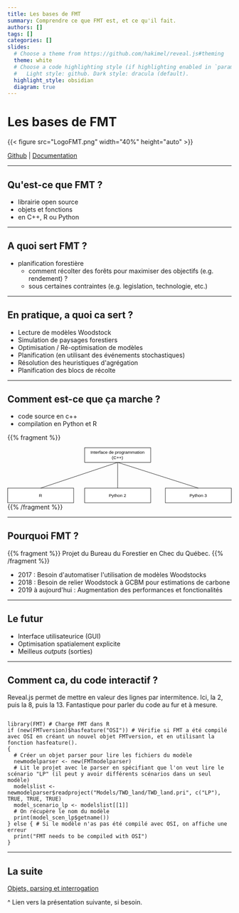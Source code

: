 ```yaml
---
title: Les bases de FMT
summary: Comprendre ce que FMT est, et ce qu'il fait.
authors: []
tags: []
categories: []
slides:
  # Choose a theme from https://github.com/hakimel/reveal.js#theming
  theme: white
  # Choose a code highlighting style (if highlighting enabled in `params.toml`)
  #   Light style: github. Dark style: dracula (default).
  highlight_style: obsidian
  diagram: true
---
```


# Les bases de FMT

{{< figure src="LogoFMT.png" width="40%" height="auto" >}}

[Github](https://github.com/gcyr/FMT) | [Documentation](https://bureau-du-forestier-en-chef.github.io/FMTdocs/)


---

## Qu'est-ce que FMT ?


- librairie open source
- objets et fonctions
- en C++, R ou Python

---

## A quoi sert FMT ?

- planification forestière
  - comment récolter des forêts pour maximiser des objectifs (e.g. rendement) ?
  - sous certaines contraintes (e.g. legislation, technologie, etc.)

---

## En pratique, a quoi ca sert ?

- Lecture de modèles Woodstock
- Simulation de paysages forestiers
- Optimisation / Ré-optimisation de modèles
- Planification (en utilisant des événements stochastiques)
- Résolution des heuristiques d'agrégation
- Planification des blocs de récolte

---

## Comment est-ce que ça marche ?

- code source en c++
- compilation en Python et R

{{% fragment %}}
<!-- svg diagram created with draw.io using file > embed > svg for the html code. -->
<svg xmlns="http://www.w3.org/2000/svg" xmlns:xlink="http://www.w3.org/1999/xlink" version="1.1" width="611px" viewBox="-0.5 -0.5 611 151" style="max-width:100%;max-height:151px;"><defs/><g><rect x="210" y="0" width="180" height="40" fill="rgb(255, 255, 255)" stroke="rgb(0, 0, 0)" pointer-events="all"/><g transform="translate(-0.5 -0.5)"><switch><foreignObject style="overflow: visible; text-align: left;" pointer-events="none" width="100%" height="100%" requiredFeatures="http://www.w3.org/TR/SVG11/feature#Extensibility"><div xmlns="http://www.w3.org/1999/xhtml" style="display: flex; align-items: unsafe center; justify-content: unsafe center; width: 178px; height: 1px; padding-top: 20px; margin-left: 211px;"><div style="box-sizing: border-box; font-size: 0px; text-align: center;" data-drawio-colors="color: rgb(0, 0, 0); "><div style="display: inline-block; font-size: 12px; font-family: Helvetica; color: rgb(0, 0, 0); line-height: 1.2; pointer-events: all; white-space: normal; overflow-wrap: normal;"><div style="display: inline-block"><span id="L-L-1-2" class="edgeLabel L-LS-1' L-LE-2"></span></div><div style="display: inline-block"><span id="L-L-1-3" class="edgeLabel L-LS-1' L-LE-3"></span></div><div style="display: inline-block"><span id="L-L-1-4" class="edgeLabel L-LS-1' L-LE-4"></span></div><div style="display: inline-block">Interface de programmation (C++)</div></div></div></div></foreignObject><text x="300" y="24" fill="rgb(0, 0, 0)" font-family="Helvetica" font-size="12px" text-anchor="middle">Interface de programmation (C+...</text></switch></g><rect x="0" y="110" width="180" height="40" fill="rgb(255, 255, 255)" stroke="rgb(0, 0, 0)" pointer-events="all"/><g transform="translate(-0.5 -0.5)"><switch><foreignObject style="overflow: visible; text-align: left;" pointer-events="none" width="100%" height="100%" requiredFeatures="http://www.w3.org/TR/SVG11/feature#Extensibility"><div xmlns="http://www.w3.org/1999/xhtml" style="display: flex; align-items: unsafe center; justify-content: unsafe center; width: 178px; height: 1px; padding-top: 130px; margin-left: 1px;"><div style="box-sizing: border-box; font-size: 0px; text-align: center;" data-drawio-colors="color: rgb(0, 0, 0); "><div style="display: inline-block; font-size: 12px; font-family: Helvetica; color: rgb(0, 0, 0); line-height: 1.2; pointer-events: all; white-space: normal; overflow-wrap: normal;">R</div></div></div></foreignObject><text x="90" y="134" fill="rgb(0, 0, 0)" font-family="Helvetica" font-size="12px" text-anchor="middle">R</text></switch></g><rect x="210" y="110" width="180" height="40" fill="rgb(255, 255, 255)" stroke="rgb(0, 0, 0)" pointer-events="all"/><g transform="translate(-0.5 -0.5)"><switch><foreignObject style="overflow: visible; text-align: left;" pointer-events="none" width="100%" height="100%" requiredFeatures="http://www.w3.org/TR/SVG11/feature#Extensibility"><div xmlns="http://www.w3.org/1999/xhtml" style="display: flex; align-items: unsafe center; justify-content: unsafe center; width: 178px; height: 1px; padding-top: 130px; margin-left: 211px;"><div style="box-sizing: border-box; font-size: 0px; text-align: center;" data-drawio-colors="color: rgb(0, 0, 0); "><div style="display: inline-block; font-size: 12px; font-family: Helvetica; color: rgb(0, 0, 0); line-height: 1.2; pointer-events: all; white-space: normal; overflow-wrap: normal;">Python 2</div></div></div></foreignObject><text x="300" y="134" fill="rgb(0, 0, 0)" font-family="Helvetica" font-size="12px" text-anchor="middle">Python 2</text></switch></g><rect x="430" y="110" width="180" height="40" fill="rgb(255, 255, 255)" stroke="rgb(0, 0, 0)" pointer-events="all"/><g transform="translate(-0.5 -0.5)"><switch><foreignObject style="overflow: visible; text-align: left;" pointer-events="none" width="100%" height="100%" requiredFeatures="http://www.w3.org/TR/SVG11/feature#Extensibility"><div xmlns="http://www.w3.org/1999/xhtml" style="display: flex; align-items: unsafe center; justify-content: unsafe center; width: 178px; height: 1px; padding-top: 130px; margin-left: 431px;"><div style="box-sizing: border-box; font-size: 0px; text-align: center;" data-drawio-colors="color: rgb(0, 0, 0); "><div style="display: inline-block; font-size: 12px; font-family: Helvetica; color: rgb(0, 0, 0); line-height: 1.2; pointer-events: all; white-space: normal; overflow-wrap: normal;">Python 3</div></div></div></foreignObject><text x="520" y="134" fill="rgb(0, 0, 0)" font-family="Helvetica" font-size="12px" text-anchor="middle">Python 3</text></switch></g><path d="M 90 110 L 300 40" fill="none" stroke="rgb(0, 0, 0)" stroke-miterlimit="10" pointer-events="stroke"/><path d="M 300 110 L 300 40" fill="none" stroke="rgb(0, 0, 0)" stroke-miterlimit="10" pointer-events="stroke"/><path d="M 520 110 L 300 40" fill="none" stroke="rgb(0, 0, 0)" stroke-miterlimit="10" pointer-events="stroke"/></g><switch><g requiredFeatures="http://www.w3.org/TR/SVG11/feature#Extensibility"/><a transform="translate(0,-5)" xlink:href="https://www.diagrams.net/doc/faq/svg-export-text-problems" target="_blank"><text text-anchor="middle" font-size="10px" x="50%" y="100%">Text is not SVG - cannot display</text></a></switch></svg>
{{% /fragment %}}

---

## Pourquoi FMT ?

{{% fragment %}}
Projet du Bureau du Forestier en Chec du Québec.
{{% /fragment %}}

- 2017 : Besoin d'automatiser l'utilisation de modèles Woodstocks
- 2018 : Besoin de relier Woodstock à GCBM pour estimations de carbone
- 2019 à aujourd'hui : Augmentation des performances et fonctionalités


---

## Le futur

- Interface utilisateurice (GUI)
- Optimisation spatialement explicite
- Meilleus *outputs* (sorties)



---

## Comment ca, du code interactif ?

Reveal.js permet de mettre en valeur des lignes par intermitence. Ici, la 2, puis la 8, puis la 13. Fantastique pour parler du code au fur et à mesure.

<pre><code class="R" data-line-numbers="2|8|13">
library(FMT) # Charge FMT dans R
if (new(FMTversion)$hasfeature("OSI")) # Vérifie si FMT a été compilé avec OSI en créant un nouvel objet FMTversion, et en utilisant la fonction hasfeature().
{
  # Créer un objet parser pour lire les fichiers du modèle
  newmodelparser <- new(FMTmodelparser)
  # Lit le projet avec le parser en spécifiant que l'on veut lire le scénario "LP" (il peut y avoir différents scénarios dans un seul modèle)
  modelslist <- newmodelparser$readproject("Models/TWD_land/TWD_land.pri", c("LP"), TRUE, TRUE, TRUE)
  model_scenario_lp <- modelslist[[1]]
  # On récupère le nom du modèle
  print(model_scen_lp$getname())
} else { # Si le modèle n'as pas été compilé avec OSI, on affiche une erreur
  print("FMT needs to be compiled with OSI")
}
</code></pre>

---

## La suite

[Objets, parsing et interrogation](../objets_parsing_interrogation)

^ Lien vers la présentation suivante, si besoin.

<!-- CODE SUPLEMENTAIRE DE CLEMENT -->
<!-- Ce code permet de automatiquement
  faire en sorte que toutes les listes
  dans la présentation aient la classe "fragment"
  de reveal.js, ce qui les fait apparaitre petit à petit.
  Bien plus rapide que de mettre le code {{% fragment %}}
  pour chacune d'entre elle. 
  D'autres classes peuvent être rajoutées. -->

<script src="https://code.jquery.com/jquery-3.5.0.js"></script>
<script>
$( "li" ).addClass( "fragment" );
// $( "p" ).addClass( "fragment" );
</script>
